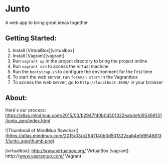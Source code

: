 # Junto

A web app to bring great ideas together

## Getting Started:

1. Install [VirtualBox][virtualbox]
2. Install [Vagrant][vagrant]
3. Run `vagrant up` in the project directory to bring the project online
4. Run `vagrant ssh` to access the virtual machine
5. Run the `bootstrap.sh` to configure the environment for the first time
6. To start the web server, run `foreman start` in the Vagrantbox
7. To access the web server, go to `http://localhost:3000/` in your browser

## About:

Here's our process:
https://atlas.mindmup.com/2015/03/b2947f40b0d501322eab4efd95468131/junto_app/index.html

![Thumbnail of MindMup flowchart]
(https://atlas.mindmup.com/2015/03/b2947f40b0d501322eab4efd95468131/junto_app/thumb.png)

[virtualbox]: http://www.virtualbox.org/ VirtualBox
[vagrant]: htttp://www.vagrantup.com/ Vagrant
